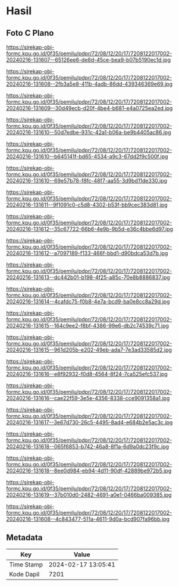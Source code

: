 # Hasil

## Foto C Plano

https://sirekap-obj-formc.kpu.go.id/0f35/pemilu/pdpr/72/08/12/20/17/7208122017002-20240216-131607--65126ee6-de8d-45ce-bea9-b07b5190ec1d.jpg

https://sirekap-obj-formc.kpu.go.id/0f35/pemilu/pdpr/72/08/12/20/17/7208122017002-20240216-131608--2fb3a5e8-411b-4adb-86dd-439346369e69.jpg

https://sirekap-obj-formc.kpu.go.id/0f35/pemilu/pdpr/72/08/12/20/17/7208122017002-20240216-131609--30d49ecb-d20f-4be4-b681-e4a0725ea2ed.jpg

https://sirekap-obj-formc.kpu.go.id/0f35/pemilu/pdpr/72/08/12/20/17/7208122017002-20240216-131610--50d7edbe-931c-42a1-b06a-be9b4405ac86.jpg

https://sirekap-obj-formc.kpu.go.id/0f35/pemilu/pdpr/72/08/12/20/17/7208122017002-20240216-131610--b645141f-bd65-4534-a9c3-67dd2f9c500f.jpg

https://sirekap-obj-formc.kpu.go.id/0f35/pemilu/pdpr/72/08/12/20/17/7208122017002-20240216-131610--69e57b78-f8fc-48f7-aa55-3d9bd11de330.jpg

https://sirekap-obj-formc.kpu.go.id/0f35/pemilu/pdpr/72/08/12/20/17/7208122017002-20240216-131611--9f1091c0-c5d8-4302-b53f-bb9cec383d81.jpg

https://sirekap-obj-formc.kpu.go.id/0f35/pemilu/pdpr/72/08/12/20/17/7208122017002-20240216-131612--35c67722-66b6-4e9b-9b5d-e36c4bbe6d97.jpg

https://sirekap-obj-formc.kpu.go.id/0f35/pemilu/pdpr/72/08/12/20/17/7208122017002-20240216-131612--a7097189-f133-466f-bbd1-d90bdca53d7b.jpg

https://sirekap-obj-formc.kpu.go.id/0f35/pemilu/pdpr/72/08/12/20/17/7208122017002-20240216-131613--dc442b01-b198-4f25-a85c-70e8b8886837.jpg

https://sirekap-obj-formc.kpu.go.id/0f35/pemilu/pdpr/72/08/12/20/17/7208122017002-20240216-131614--4cafdc75-f0b8-4e7a-bcd9-ba0e8cc8a29d.jpg

https://sirekap-obj-formc.kpu.go.id/0f35/pemilu/pdpr/72/08/12/20/17/7208122017002-20240216-131615--164c9ee2-f8bf-4386-99e6-db2c74539c71.jpg

https://sirekap-obj-formc.kpu.go.id/0f35/pemilu/pdpr/72/08/12/20/17/7208122017002-20240216-131615--961d205b-e202-49eb-ada7-7e3ad33585d2.jpg

https://sirekap-obj-formc.kpu.go.id/0f35/pemilu/pdpr/72/08/12/20/17/7208122017002-20240216-131616--e8f92932-f0d8-4564-8f24-7ca525efc537.jpg

https://sirekap-obj-formc.kpu.go.id/0f35/pemilu/pdpr/72/08/12/20/17/7208122017002-20240216-131616--cae22f59-3e5e-4356-8338-cce9091358a1.jpg

https://sirekap-obj-formc.kpu.go.id/0f35/pemilu/pdpr/72/08/12/20/17/7208122017002-20240216-131617--3e67d730-26c5-4495-8ad4-e684b2e5ac3c.jpg

https://sirekap-obj-formc.kpu.go.id/0f35/pemilu/pdpr/72/08/12/20/17/7208122017002-20240216-131618--065f6853-b742-46a8-8f1a-6d9a0dc23f9c.jpg

https://sirekap-obj-formc.kpu.go.id/0f35/pemilu/pdpr/72/08/12/20/17/7208122017002-20240216-131618--8ee0d984-eb94-4d11-90df-42889be972b5.jpg

https://sirekap-obj-formc.kpu.go.id/0f35/pemilu/pdpr/72/08/12/20/17/7208122017002-20240216-131619--37b010d0-2482-4691-a0e1-0466ba009385.jpg

https://sirekap-obj-formc.kpu.go.id/0f35/pemilu/pdpr/72/08/12/20/17/7208122017002-20240216-131608--4c843477-511a-4611-9d0a-bcd907fa96bb.jpg


## Metadata

| Key        | Value               |
| ---------- | ------------------- |
| Time Stamp | 2024-02-17 13:05:41 |
| Kode Dapil | 7201                |



